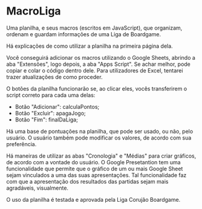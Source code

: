 # MacroLiga
Uma planilha, e seus macros (escritos em JavaScript), que organizam, ordenam e guardam informações de uma Liga de Boardgame.

Há explicações de como utilizar a planilha na primeira página dela.

Você conseguirá adicionar os macros utilizando o Google Sheets, abrindo a aba "Extensões", logo depois, a aba "Apps Script". Se achar melhor, pode copiar e colar o código dentro dele. Para utilizadores de Excel, tentarei trazer atualizações de como proceder.

O botões da planilha funcionarão se, ao clicar eles, vocês transferirem o script correto para cada uma delas:
  - Botão "Adicionar": calculaPontos;
  - Botão "Excluir": apagaJogo;
  - Botão "Fim": finalDaLiga;

Há uma base de pontuações na planilha, que pode ser usado, ou não, pelo usuário. O usuário também pode modificar os valores, de acordo com sua preferência.

Há maneiras de utilizar as abas "Cronologia" e "Médias" para criar gráficos, de acordo com a vontade do usuário. O Google Presetantion tem uma funcionalidade que permite que o gráfico de um ou mais Google Sheet sejam vinculados a uma das suas apresentações. Tal funcionalidade faz com que a apresentação dos resultados das partidas sejam mais agradáveis, visualmente. 

O uso da planilha é testada e aprovada pela Liga Corujão Boardgame.
